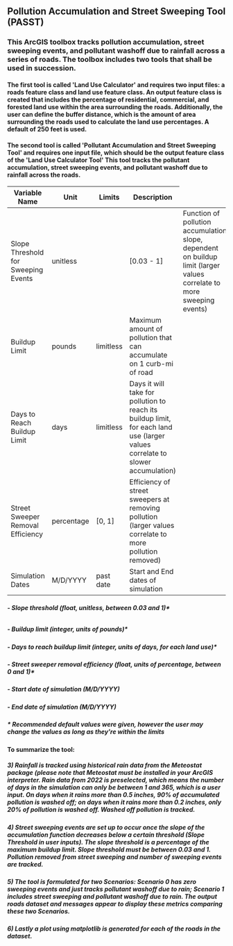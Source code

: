 ## Pollution Accumulation and Street Sweeping Tool (PASST)

### This ArcGIS toolbox tracks pollution accumulation, street sweeping events, and pollutant washoff due to rainfall across a series of roads. The toolbox includes two tools that shall be used in succession. 

#### The first tool is called 'Land Use Calculator' and requires two input files: a roads feature class and land use feature class. An output feature class is created that includes the percentage of residential, commercial, and forested land use within the area surrounding the roads. Additionally, the user can define the buffer distance, which is the amount of area surrounding the roads used to calculate the land use percentages. A default of 250 feet is used.

#### The second tool is called 'Pollutant Accumulation and Street Sweeping Tool' and requires one input file, which should be the output feature class of the 'Land Use Calculator Tool' This tool tracks the pollutant accumulation, street sweeping events, and pollutant washoff due to rainfall across the roads.

| **Variable Name**                   | **Unit**   | **Limits** | **Description**                                                                                                                |
|-------------------------------------|------------|------------|--------------------------------------------------------------------------------------------------------------------------------|
| Slope Threshold for Sweeping Events | unitless   | <td nowrap>[0.03 - 1]</td> | Function of pollution accumulation slope, dependent on buildup limit (larger values correlate to more sweeping events)         |
| Buildup Limit                       | pounds     | limitless  | Maximum amount of pollution that can accumulate on 1 curb-mi of road                                                           |
| Days to Reach Buildup Limit         | days       | limitless  | Days it will take for pollution to reach its buildup limit, for each land use (larger values correlate to slower accumulation) |
| Street Sweeper Removal Efficiency   | percentage | [0, 1]     | Efficiency of street sweepers at removing pollution (larger values correlate to more pollution removed)                        |
| Simulation Dates                    | M/D/YYYY   | past date  | Start and End dates of simulation                                                                                              |



##### -	Slope threshold (float, unitless, between 0.03 and 1)*
###### 
##### -	Buildup limit (integer, units of pounds)*
##### -	Days to reach buildup limit (integer, units of days, for each land use)*
##### -	Street sweeper removal efficiency (float, units of percentage, between 0 and 1)*
##### - Start date of simulation (M/D/YYYY)
##### - End date of simulation (M/D/YYYY)
##### * Recommended default values were given, however the user may change the values as long as they're within the limits

#### To summarize the tool:
##### 3)	Rainfall is tracked using historical rain data from the Meteostat package (please note that Meteostat must be installed in your ArcGIS interpreter. Rain data from 2022 is preselected, which means the number of days in the simulation can only be between 1 and 365, which is a user input. On days when it rains more than 0.5 inches, 90% of accumulated pollution is washed off; on days when it rains more than 0.2 inches, only 20% of pollution is washed off. Washed off pollution is tracked.
##### 4)	Street sweeping events are set up to occur once the slope of the accumulation function decreases below a certain threshold (Slope Threshold in user inputs). The slope threshold is a percentage of the maximum buildup limit. Slope threshold must be between 0.03 and 1. Pollution removed from street sweeping and number of sweeping events are tracked.
##### 5)	The tool is formulated for two Scenarios: Scenario 0 has zero sweeping events and just tracks pollutant washoff due to rain; Scenario 1 includes street sweeping and pollutant washoff due to rain. The output roads dataset and messages appear to display these metrics comparing these two Scenarios.
##### 6)	Lastly a plot using matplotlib is generated for each of the roads in the dataset.
